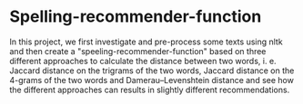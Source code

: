 # Spelling-recommender-function

In this project, we first investigate and pre-process some texts using nltk and then create a "speeling-recommender-function" based on three different approaches to calculate the distance between two words, i. e. Jaccard distance on the trigrams of the two words, Jaccard distance on the 4-grams of the two words and Damerau–Levenshtein distance and see how the different approaches can results in slightly different recommendations.

